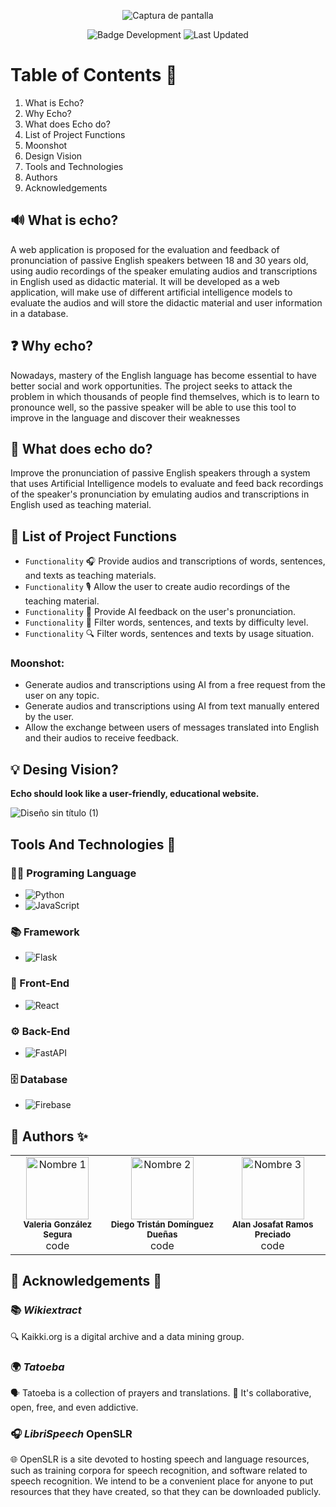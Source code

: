 <p align="center">
  <img src="https://github.com/user-attachments/assets/885011ba-f58a-429a-9f8b-db39b6f2d227" alt="Captura de pantalla" />

</p>

<p align="center">
   <img src="https://img.shields.io/badge/STATUS-%20Development-green" alt="Badge Development"/>
   <img src="https://img.shields.io/badge/Last%20Updated-April-blue" alt="Last Updated"/>
</p>

# Table of Contents 📑

1. What is Echo?
2. Why Echo?
3. What does Echo do?
4. List of Project Functions
5. Moonshot
6. Design Vision
7. Tools and Technologies
8. Authors
9. Acknowledgements


##  🔊 What is echo?

A web application is proposed for the evaluation and feedback of pronunciation of passive English speakers between 18 and 30 years old, using audio recordings of the speaker emulating audios and transcriptions in English used as didactic material. It will be developed as a web application, will make use of different artificial intelligence models to evaluate the audios and will store the didactic material and user information in a database.

## ❓ Why echo? 
Nowadays, mastery of the English language has become essential to have better social and work opportunities. The project seeks to attack the problem in which thousands of people find themselves, which is to learn to pronounce well, so the passive speaker will be able to use this tool to improve in the language and discover their weaknesses 

## 🚀 What does echo do? 
Improve the pronunciation of passive English speakers through a system that uses Artificial Intelligence models to evaluate and feed back recordings of the speaker's pronunciation by emulating audios and transcriptions in English used as teaching material.

## 🚀 List of Project Functions
- `Functionality` 🎧 Provide audios and transcriptions of words, sentences, and texts as teaching materials.
- `Functionality` 🎙️ Allow the user to create audio recordings of the teaching material.
- `Functionality` 🤖 Provide AI feedback on the user's pronunciation.
- `Functionality` 🧠 Filter words, sentences, and texts by difficulty level.
- `Functionality` 🔍 Filter words, sentences and texts by usage situation.

### Moonshot:
* Generate audios and transcriptions using AI from a free request from the user on any topic.
* Generate audios and transcriptions using AI from text manually entered by the user.
* Allow the exchange between users of messages translated into English and their audios to receive feedback.

## 💡 Desing Vision?
**Echo should look like a user-friendly, educational website.**

![Diseño sin título (1)](https://github.com/user-attachments/assets/e49c5578-a939-4419-9c44-7ed38bbbe4df)

## Tools And Technologies 🔧

### 👨‍💻 Programing Language
- ![Python](https://img.shields.io/badge/-Python-3776AB?style=for-the-badge&logo=python&logoColor=white)
- ![JavaScript](https://img.shields.io/badge/-JavaScript-F7DF1E?style=for-the-badge&logo=javascript&logoColor=black)

### 📚 Framework
- ![Flask](https://img.shields.io/badge/-Flask-000000?style=for-the-badge&logo=flask&logoColor=white)

### 🎨 Front-End
- ![React](https://img.shields.io/badge/-React-20232A?style=for-the-badge&logo=react&logoColor=61DAFB)

### ⚙️ Back-End
- ![FastAPI](https://img.shields.io/badge/-FastAPI-009688?style=for-the-badge&logo=fastapi&logoColor=white)

### 🗄️ Database
- ![Firebase](https://img.shields.io/badge/-Firebase-FFCA28?style=for-the-badge&logo=firebase&logoColor=black)

## 👥 Authors ✨

<table>
  <tr>
    <td align="center">
      <img src="https://avatars.githubusercontent.com/u/71797910?v=4" width="100px;" alt="Nombre 1"/><br />
      <sub><b>Valeria González Segura</b></sub><br />
      code
    </td>
    <td align="center">
      <img src="https://avatars.githubusercontent.com/u/99103747?v=4" width="100px;" alt="Nombre 2"/><br />
      <sub><b>Diego Tristán Domínguez Dueñas</b></sub><br />
      code
    </td>
    <td align="center">
      <img src="https://avatars.githubusercontent.com/u/87654321?v=4" width="100px;" alt="Nombre 3"/><br />
      <sub><b>Alan Josafat Ramos Preciado</b></sub><br />
      code
    </td>
  </tr>
</table>

## 🙏  Acknowledgements 🙏

### 📚 *Wikiextract*
🔍 Kaikki.org is a digital archive and a data mining group. 

### 🌍 *Tatoeba*
🗣️ Tatoeba is a collection of prayers and translations.
🤝 It's collaborative, open, free, and even addictive.

### 🎧 *LibriSpeech* OpenSLR 
🌐 OpenSLR is a site devoted to hosting speech and language resources, such as training corpora for speech recognition, and software related to speech recognition. We intend to be a convenient place for anyone to put resources that they have created, so that they can be downloaded publicly.
